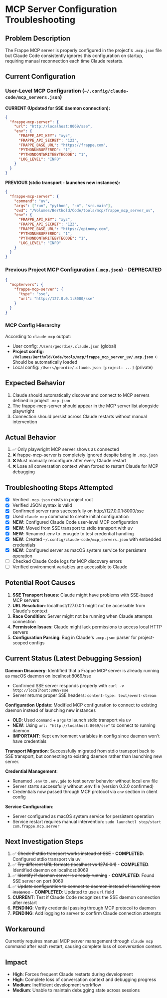 # MCP Server Configuration Troubleshooting

## Problem Description

The Frappe MCP server is properly configured in the project's `.mcp.json` file but Claude Code consistently ignores this configuration on startup, requiring manual reconnection each time Claude restarts.

## Current Configuration

### User-Level MCP Configuration (`~/.config/claude-code/mcp_servers.json`)
**CURRENT (Updated for SSE daemon connection):**
```json
{
  "frappe-mcp-server": {
    "url": "http://localhost:8069/sse",
    "env": {
      "FRAPPE_API_KEY": "xyz",
      "FRAPPE_API_SECRET": "123",
      "FRAPPE_BASE_URL": "https://frappe.com",
      "PYTHONUNBUFFERED": "1",
      "PYTHONDONTWRITEBYTECODE": "1",
      "LOG_LEVEL": "INFO"
    }
  }
}
```

**PREVIOUS (stdio transport - launches new instances):**
```json
{
  "frappe-mcp-server": {
    "command": "uv",
    "args": ["run", "python", "-m", "src.main"],
    "cwd": "/Volumes/Berthold/Code/tools/mcp/frappe_mcp_server_uv",
    "env": {
      "FRAPPE_API_KEY": "xyz",
      "FRAPPE_API_SECRET": "123",
      "FRAPPE_BASE_URL": "https://epinomy.com",
      "PYTHONUNBUFFERED": "1",
      "PYTHONDONTWRITEBYTECODE": "1",
      "LOG_LEVEL": "INFO"
    }
  }
}
```

### Previous Project MCP Configuration (`.mcp.json`) - DEPRECATED
```json
{
  "mcpServers": {
    "frappe-mcp-server": {
      "type": "sse",
      "url": "http://127.0.0.1:8000/sse"
    }
  }
}
```

### MCP Config Hierarchy
According to `claude mcp` output:
- User config: `/Users/geordie/.claude.json` (global)
- **Project config: `/Volumes/Berthold/Code/tools/mcp/frappe_mcp_server_uv/.mcp.json`** ← Should be automatically loaded
- Local config: `/Users/geordie/.claude.json [project: ...]` (private)

## Expected Behavior

1. Claude should automatically discover and connect to MCP servers defined in project `.mcp.json`
2. The frappe-mcp-server should appear in the MCP server list alongside playwright
3. Connection should persist across Claude restarts without manual intervention

## Actual Behavior

1. ✅ Only playwright MCP server shows as connected
2. ❌ frappe-mcp-server is completely ignored despite being in `.mcp.json`
3. ❌ Must manually reconfigure after every Claude restart
4. ❌ Lose all conversation context when forced to restart Claude for MCP debugging

## Troubleshooting Steps Attempted

- [x] Verified `.mcp.json` exists in project root
- [x] Verified JSON syntax is valid
- [x] Confirmed server runs successfully on http://127.0.0.1:8000/sse
- [x] Used `claude mcp` command to create initial configuration
- [x] **NEW**: Configured Claude Code user-level MCP configuration
- [x] **NEW**: Moved from SSE transport to stdio transport with uv
- [x] **NEW**: Renamed .env to .env.gde to test credential handling
- [x] **NEW**: Created `~/.config/claude-code/mcp_servers.json` with embedded credentials
- [x] **NEW**: Configured server as macOS system service for persistent operation
- [ ] Checked Claude Code logs for MCP discovery errors
- [ ] Verified environment variables are accessible to Claude

## Potential Root Causes

1. **SSE Transport Issues**: Claude might have problems with SSE-based MCP servers
2. **URL Resolution**: localhost/127.0.0.1 might not be accessible from Claude's context
3. **Race Condition**: Server might not be running when Claude attempts connection
4. **Permission Issues**: Claude might lack permissions to access local HTTP servers
5. **Configuration Parsing**: Bug in Claude's `.mcp.json` parser for project-scoped configs

## Current Status (Latest Debugging Session)

**Daemon Discovery**: Identified that a Frappe MCP server is already running as macOS daemon on localhost:8069/sse
- Confirmed SSE server responds properly with `curl -v http://localhost:8069/sse`
- Server returns proper SSE headers: `content-type: text/event-stream`

**Configuration Update**: Modified MCP configuration to connect to existing daemon instead of launching new instances
- **OLD**: Used `command` + `args` to launch stdio transport via uv
- **NEW**: Using `url: "http://localhost:8069/sse"` to connect to running daemon
- **IMPORTANT**: Kept environment variables in config since daemon won't have credentials

**Transport Migration**: Successfully migrated from stdio transport back to SSE transport, but connecting to existing daemon rather than launching new server.

**Credential Management**: 
- Renamed `.env` to `.env.gde` to test server behavior without local env file
- Server starts successfully without .env file (version 0.2.0 confirmed)
- Credentials now passed through MCP protocol via `env` section in client config

**Service Configuration**:
- Server configured as macOS system service for persistent operation
- Service restart requires manual intervention: `sudo launchctl stop/start com.frappe.mcp.server`

## Next Investigation Steps

1. ✅ ~~Check if stdio transport works instead of SSE~~ - **COMPLETED**: Configured stdio transport via uv
2. ✅ ~~Try different URL formats (localhost vs 127.0.0.1)~~ - **COMPLETED**: Identified daemon on localhost:8069
3. ✅ ~~Identify if daemon server is already running~~ - **COMPLETED**: Found SSE server on port 8069
4. ✅ ~~Update configuration to connect to daemon instead of launching new instance~~ - **COMPLETED**: Updated to use `url` field
5. **CURRENT**: Test if Claude Code recognizes the SSE daemon connection after restart
6. **PENDING**: Verify credential passing through MCP protocol to daemon
7. **PENDING**: Add logging to server to confirm Claude connection attempts

## Workaround

Currently requires manual MCP server management through `claude mcp` command after each restart, causing complete loss of conversation context.

## Impact

- **High**: Forces frequent Claude restarts during development
- **High**: Complete loss of conversation context and debugging progress
- **Medium**: Inefficient development workflow
- **Medium**: Unable to maintain debugging state across sessions